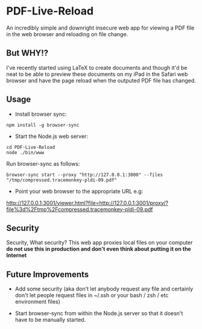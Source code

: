 # PDF-Live-Reload

An incredibly simple and downright insecure web app for viewing a PDF file in the web browser and reloading on file change.

## But WHY!?

I've recently started using LaTeX to create documents and though it'd be neat to be able to preview these documents on my iPad in the Safari web browser and have the page reload when the outputed PDF file has changed.

## Usage

* Install browser sync:

```
npm install -g browser-sync
```

* Start the Node.js web server:

```
cd PDF-Live-Reload
node ./bin/www
```

Run browser-sync as follows:

```
browser-sync start --proxy "http://127.0.0.1:3000" --files "/tmp/compressed.tracemonkey-pldi-09.pdf"
```

* Point your web browser to the appropriate URL e.g:

http://127.0.0.1:3001/viewer.html?file=http://127.0.0.1:3001/proxy/?file%3d%2Ftmp%2Fcompressed.tracemonkey-pldi-09.pdf

## Security

Security, What security? This web app proxies local files on your computer **do not use this in production and don't even think about putting it on the Internet**

## Future Improvements

* Add some security (aka don't let anybody request any file and certainly don't let people request files in ~/.ssh or your bash / zsh / etc environment files)

* Start browser-sync from within the Node.js server so that it doesn't have to be manually started.

